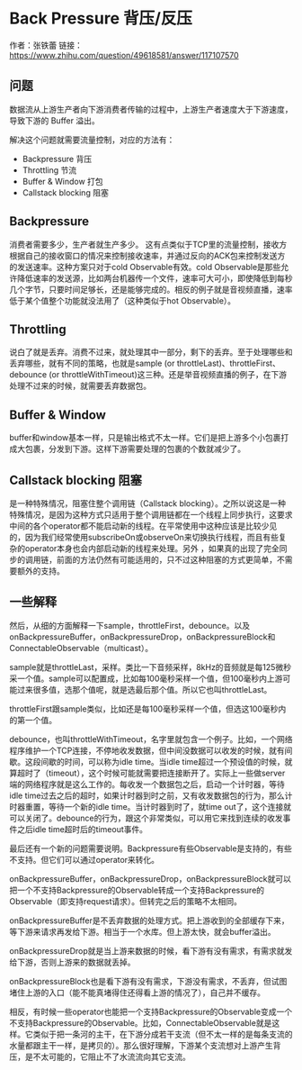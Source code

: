 # Back Pressure 背压/反压


作者：张铁蕾
链接：https://www.zhihu.com/question/49618581/answer/117107570

## 问题

数据流从上游生产者向下游消费者传输的过程中，上游生产者速度大于下游速度，导致下游的 Buffer 溢出。

解决这个问题就需要流量控制，对应的方法有：

* Backpressure 背压
* Throttling 节流
* Buffer & Window 打包
* Callstack blocking 阻塞


## Backpressure

消费者需要多少，生产者就生产多少。 这有点类似于TCP里的流量控制，接收方根据自己的接收窗口的情况来控制接收速率，并通过反向的ACK包来控制发送方的发送速率。这种方案只对于cold Observable有效。cold Observable是那些允许降低速率的发送源，比如两台机器传一个文件，速率可大可小，即使降低到每秒几个字节，只要时间足够长，还是能够完成的。相反的例子就是音视频直播，速率低于某个值整个功能就没法用了（这种类似于hot Observable）。


## Throttling
 说白了就是丢弃。消费不过来，就处理其中一部分，剩下的丢弃。至于处理哪些和丢弃哪些，就有不同的策略，也就是sample (or throttleLast)、throttleFirst、debounce (or throttleWithTimeout)这三种。还是举音视频直播的例子，在下游处理不过来的时候，就需要丢弃数据包。

## Buffer & Window

buffer和window基本一样，只是输出格式不太一样。它们是把上游多个小包裹打成大包裹，分发到下游。这样下游需要处理的包裹的个数就减少了。


## Callstack blocking 阻塞

 是一种特殊情况，阻塞住整个调用链（Callstack blocking）。之所以说这是一种特殊情况，是因为这种方式只适用于整个调用链都在一个线程上同步执行，这要求中间的各个operator都不能启动新的线程。在平常使用中这种应该是比较少见的，因为我们经常使用subscribeOn或observeOn来切换执行线程，而且有些复杂的operator本身也会内部启动新的线程来处理。另外 ，如果真的出现了完全同步的调用链，前面的方法仍然有可能适用的，只不过这种阻塞的方式更简单，不需要额外的支持。


 ## 一些解释


然后，从细的方面解释一下sample，throttleFirst，debounce。以及onBackpressureBuffer，onBackpressureDrop，onBackpressureBlock和ConnectableObservable（multicast）。

sample就是throttleLast，采样。类比一下音频采样，8kHz的音频就是每125微秒采一个值。sample可以配置成，比如每100毫秒采样一个值，但100毫秒内上游可能过来很多值，选那个值呢，就是选最后那个值。所以它也叫throttleLast。

throttleFirst跟sample类似，比如还是每100毫秒采样一个值，但选这100毫秒内的第一个值。

debounce，也叫throttleWithTimeout，名字里就包含一个例子。比如，一个网络程序维护一个TCP连接，不停地收发数据，但中间没数据可以收发的时候，就有间歇。这段间歇的时间，可以称为idle time。当idle time超过一个预设值的时候，就算超时了（timeout），这个时候可能就需要把连接断开了。实际上一些做server端的网络程序就是这么工作的。每收发一个数据包之后，启动一个计时器，等待idle time过去之后的超时，如果计时器到时之前，又有收发数据包的行为，那么计时器重置，等待一个新的idle time。当计时器到时了，就time out了，这个连接就可以关闭了。debounce的行为，跟这个非常类似，可以用它来找到连续的收发事件之后idle time超时后的timeout事件。

最后还有一个新的问题需要说明。Backpressure有些Observable是支持的，有些不支持。但它们可以通过operator来转化。

onBackpressureBuffer，onBackpressureDrop，onBackpressureBlock就可以把一个不支持Backpressure的Observable转成一个支持Backpressure的Observable（即支持request请求）。但转完之后的策略不太相同。

onBackpressureBuffer是不丢弃数据的处理方式。把上游收到的全部缓存下来，等下游来请求再发给下游。相当于一个水库。但上游太快，就会buffer溢出。

onBackpressureDrop就是当上游来数据的时候，看下游有没有需求，有需求就发给下游，否则上游来的数据就丢掉。

onBackpressureBlock也是看下游有没有需求，下游没有需求，不丢弃，但试图堵住上游的入口（能不能真堵得住还得看上游的情况了），自己并不缓存。

相反，有时候一些operator也能把一个支持Backpressure的Observable变成一个不支持Backpressure的Observable。比如，ConnectableObservable就是这样。它类似于把一条河的主干，在下游分成若干支流（但不太一样的是每条支流的水量都跟主干一样，是拷贝的）。那么很好理解，下游某个支流想对上游产生背压，是不太可能的，它阻止不了水流流向其它支流。
